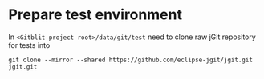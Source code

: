 # Prepare test environment
In `<Gitblit project root>/data/git/test` need to clone raw jGit repository for tests into 
````
git clone --mirror --shared https://github.com/eclipse-jgit/jgit.git jgit.git
````